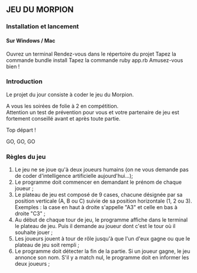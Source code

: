## JEU DU MORPION

### Installation et lancement
#### Sur Windows / Mac
Ouvrez un terminal
Rendez-vous dans le répertoire du projet
Tapez la commande bundle install
Tapez la commande ruby app.rb
Amusez-vous bien !

### Introduction
Le projet du jour consiste à coder le jeu du Morpion. 

A vous les soirées de folie à 2 en compétition.  
Attention un test de prévention pour vous et votre partenaire de jeu est fortement conseillé avant et après toute partie.

Top départ !

GO, GO, GO

### Règles du jeu
1. Le jeu ne se joue qu'à deux joueurs humains (on ne vous demande pas de coder d'intelligence artificielle aujourd'hui…);
2. Le programme doit commencer en demandant le prénom de chaque joueur ;
3. Le plateau de jeu est composé de 9 cases, chacune désignée par sa position verticale (A, B ou C) suivie de sa position horizontale (1, 2 ou 3). Exemples : la case en haut à droite s'appelle "A3" et celle en bas à droite "C3" ;
4. Au début de chaque tour de jeu, le programme affiche dans le terminal le plateau de jeu. Puis il demande au joueur dont c'est le tour où il souhaite jouer ;
5. Les joueurs jouent à tour de rôle jusqu'à que l'un d'eux gagne ou que le plateau de jeu soit rempli ;
6. Le programme doit détecter la fin de la partie. Si un joueur gagne, le jeu annonce son nom. S'il y a match nul, le programme doit en informer les deux joueurs ;
